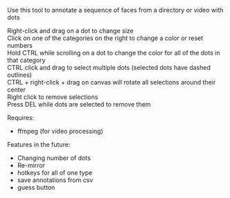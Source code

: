 Use this tool to annotate a sequence of faces from a directory or video with dots

Right-click and drag on a dot to change size<br />
Click on one of the categories on the right to change a color or reset numbers<br />
Hold CTRL while scrolling on a dot to change the color for all of the dots in that category <br />
CTRL click and drag to select multiple dots (selected dots have dashed outlines)<br />
CTRL + right-click + drag on canvas will rotate all selections around their center <br />
Right click to remove selections  <br />
Press DEL while dots are selected to remove them <br />

Requires:
- ffmpeg (for video processing)

Features in the future:

- Changing number of dots
- Re-mirror
- hotkeys for all of one type
- save annotations from csv
- guess button
